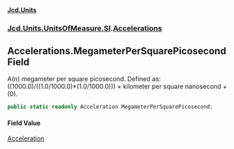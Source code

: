 #### [Jcd.Units](index.md 'index')
### [Jcd.Units.UnitsOfMeasure.SI](Jcd.Units.UnitsOfMeasure.SI.md 'Jcd.Units.UnitsOfMeasure.SI').[Accelerations](Accelerations.md 'Jcd.Units.UnitsOfMeasure.SI.Accelerations')

## Accelerations.MegameterPerSquarePicosecond Field

A(n) megameter per square picosecond. Defined as: ((1000.0)/((1.0/1000.0)*(1.0/1000.0))) × kilometer per square nanosecond + (0).

```csharp
public static readonly Acceleration MegameterPerSquarePicosecond;
```

#### Field Value
[Acceleration](Acceleration.md 'Jcd.Units.UnitTypes.Acceleration')
